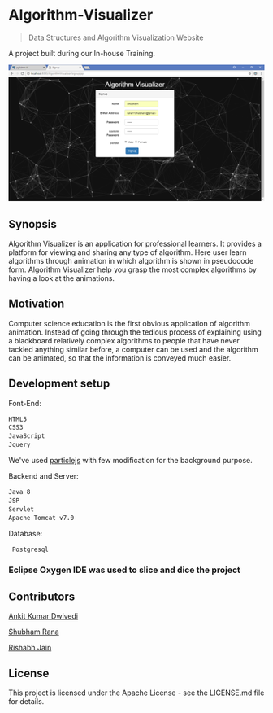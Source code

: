 # Algorithm-Visualizer
> Data Structures and Algorithm Visualization Website

A project built during our In-house Training.

![alt text](Sample%20Outputs/s1.PNG "Algorithm-Visualizer Home ")
 
## Synopsis
Algorithm Visualizer is an application for professional learners. It provides a platform for viewing and sharing any type of algorithm.  Here user learn algorithms through animation in which algorithm is shown in  pseudocode form. Algorithm Visualizer help you grasp the most complex algorithms by having a look at the animations.

## Motivation

Computer science education is the first obvious application of algorithm animation. Instead of going through the tedious process of explaining using a blackboard relatively complex algorithms to people that have never tackled anything similar before, a computer can be used and the algorithm can be animated, so that the information is conveyed much easier.

## Development setup
Font-End: 
```sh
HTML5
CSS3
JavaScript
Jquery
```
We've used [particlejs](https://vincentgarreau.com/particles.js/) with few modification for the background purpose.

Backend and Server: 
```sh
Java 8
JSP
Servlet
Apache Tomcat v7.0
```
Database:
```sh
 Postgresql

```
### Eclipse Oxygen IDE was used to slice and dice the project

## Contributors

[Ankit Kumar Dwivedi](https://github.com/ankit-kumar-dwivedi)

[Shubham Rana](https://github.com/rana11shubham)

[Rishabh Jain](#)


## License

This project is licensed under the Apache License - see the LICENSE.md file for details.



